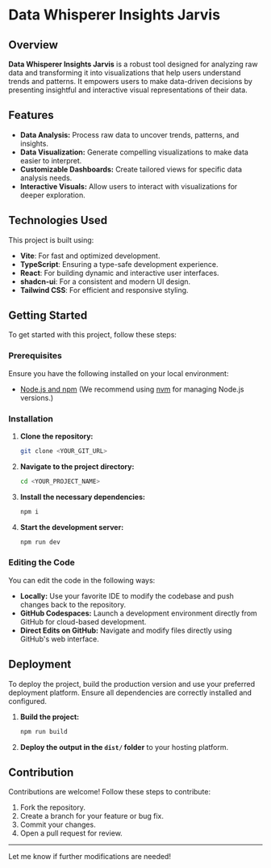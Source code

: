 # Data Whisperer Insights Jarvis

## Overview

**Data Whisperer Insights Jarvis** is a robust tool designed for analyzing raw data and transforming it into visualizations that help users understand trends and patterns. It empowers users to make data-driven decisions by presenting insightful and interactive visual representations of their data.

## Features

- **Data Analysis:** Process raw data to uncover trends, patterns, and insights.
- **Data Visualization:** Generate compelling visualizations to make data easier to interpret.
- **Customizable Dashboards:** Create tailored views for specific data analysis needs.
- **Interactive Visuals:** Allow users to interact with visualizations for deeper exploration.

## Technologies Used

This project is built using:

- **Vite**: For fast and optimized development.
- **TypeScript**: Ensuring a type-safe development experience.
- **React**: For building dynamic and interactive user interfaces.
- **shadcn-ui**: For a consistent and modern UI design.
- **Tailwind CSS**: For efficient and responsive styling.

## Getting Started

To get started with this project, follow these steps:

### Prerequisites

Ensure you have the following installed on your local environment:

- [Node.js and npm](https://nodejs.org/) (We recommend using [nvm](https://github.com/nvm-sh/nvm) for managing Node.js versions.)

### Installation

1. **Clone the repository:**
   ```sh
   git clone <YOUR_GIT_URL>
   ```

2. **Navigate to the project directory:**
   ```sh
   cd <YOUR_PROJECT_NAME>
   ```

3. **Install the necessary dependencies:**
   ```sh
   npm i
   ```

4. **Start the development server:**
   ```sh
   npm run dev
   ```

### Editing the Code

You can edit the code in the following ways:

- **Locally:** Use your favorite IDE to modify the codebase and push changes back to the repository.
- **GitHub Codespaces:** Launch a development environment directly from GitHub for cloud-based development.
- **Direct Edits on GitHub:** Navigate and modify files directly using GitHub's web interface.

## Deployment

To deploy the project, build the production version and use your preferred deployment platform. Ensure all dependencies are correctly installed and configured.

1. **Build the project:**
   ```sh
   npm run build
   ```

2. **Deploy the output in the `dist/` folder** to your hosting platform.

## Contribution

Contributions are welcome! Follow these steps to contribute:

1. Fork the repository.
2. Create a branch for your feature or bug fix.
3. Commit your changes.
4. Open a pull request for review.

---

Let me know if further modifications are needed!
